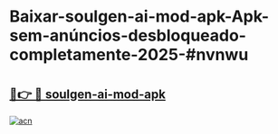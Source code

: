 # Baixar-soulgen-ai-mod-apk-Apk-sem-anúncios-desbloqueado-completamente-2025-#nvnwu

# <h2><a href="https://ainizakaria.my?title=soulgen-ai-mod-apk&ref=24M">🔗👉 🔴 soulgen-ai-mod-apk</a></h2>

[![acn](https://github.com/user-attachments/assets/0f9c940e-d8b0-45ae-aac7-cd30a18b3e1c)](https://ainizakaria.my?title=soulgen-ai-mod-apk&ref=24M)

